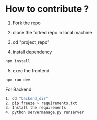 # How to contribute ?

1. Fork the repo

2. clone the forked repo in local machine

3. cd "project_repo"

4. install dependency

```bash
npm install
```

5. exec the frontend

```bash
npm run dev
```

For Backend:

```bash
1. cd "backend_dir"
2. pip freeze > requirements.txt
3. Install the requirements
4. python servermanage.py runserver
```

